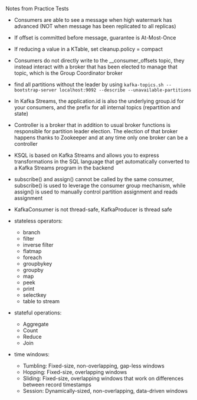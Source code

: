 Notes from Practice Tests

- Consumers are able to see a message when high watermark has advanced (NOT when message has been replicated to all replicas)

- If offset is committed before message, guarantee is At-Most-Once

- If reducing a value in a KTable, set cleanup.policy = compact

- Consumers do not directly write to the __consumer_offsets topic, they instead interact with a broker that has been elected to manage that topic, which is the Group Coordinator broker

- find all partitions without the leader by using `kafka-topics.sh --bootstrap-server localhost:9092 --describe --unavailable-partitions`

- In Kafka Streams, the application.id is also the underlying group.id for your consumers, and the prefix for all internal topics (repartition and state)

- Controller is a broker that in addition to usual broker functions is responsible for partition leader election. The election of that broker happens thanks to Zookeeper and at any time only one broker can be a controller


- KSQL is based on Kafka Streams and allows you to express transformations in the SQL language that get automatically converted to a Kafka Streams program in the backend


- subscribe() and assign() cannot be called by the same consumer, subscribe() is used to leverage the consumer group mechanism, while assign() is used to manually control partition assignment and reads assignment


- KafkaConsumer is not thread-safe, KafkaProducer is thread safe

- stateless operators:
  - branch
  - filter
  - inverse filter
  - flatmap
  - foreach
  - groupbykey
  - groupby
  - map
  - peek
  - print
  - selectkey
  - table to stream

- stateful operations:
  - Aggregate
  - Count
  - Reduce
  - Join

- time windows:
  - Tumbling: Fixed-size, non-overlapping, gap-less windows
  - Hopping: Fixed-size, overlapping windows
  - Sliding: Fixed-size, overlapping windows that work on differences between record timestamps
  - Session: Dynamically-sized, non-overlapping, data-driven windows

